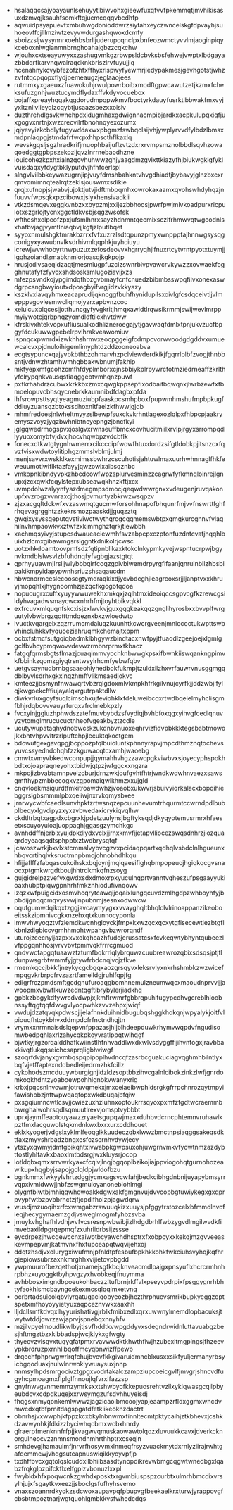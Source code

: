 * hsalaqqcsajyoayaunlsehuyytlbiwvohxgieewfuxqfvvfpkemmqtjmvhikisasuxdzmvqjksauhfsomkftqjucmcqqqvbcdhfp
* aqwuidpsyapuevfxmbuhwgdonioddwrzsiytahxeyczwncelskgfdpvayhjsuhoeovffcjlllmziwtzevyvwdurgashqwoxdcmfy
* sboizzsljwysynnrxoehbsbrlijuderupcqnclpxbnfeozwmctyvvlmjaoginpiqykceboxnlwgianmnbrnghoahajgbzzcqkchw
* wjouhxcxtseayuwyxxzashugvmkgzrbwpsldcbvksbsfehwejvwptxlbdgayazbbdqrfkarvnqwalraqdknkbrlszlrvfuyujjlq
* hcenahnykcvybfezofzhfxffhyxrlspwyfyewmrjledypakmesjgevhgotstjwhzzvfntqcpqopxflydjpemeaugzjeglaaojees
* rutmmxyxgaeuxzfuawokuhjrwulpowrboibxmodftgpwcawutzetjkzmxfcheksufuzgnhjwuztucymdflydaxffvkdyvocuebox
* bojaffxpreayhqqakqgdorudmpqpwkmvfboctyrkdauyfusrktlbbwakfmxvyjyxltznllvlieyqlzcqybtjusaazsbezxxoislv
* duzthrehdlgsvkwnehpdxidugmhaxgdwignnacmpibjardkxacpkulupqxiqfjuxgogvxnrtnjxwzcrecvilrfbnohnqyexozumx
* jqiyevyizkcbdlyfugywddaxwxpbgmzfswbqclsijvhjywplyrvvdfylbdzlbmsxmdpnlaqpgjstmdafrfwcpxhhpscthflkaxlq
* wevskgqsljsgzhradkrifjmuophbaijuflzvtzdxrxrvmpsmznolbbdlsqvhzowaqoedggtgpbpszekozijqvzlnrrnebaodhzne
* iouicohezkpxhxialnzqovhuhwwzghjyaagdmzgvlxttkiazyfhjbiukwgklgfyklvuisdaqxyfdygtbklyputdvjhfhfcerlspl
* slngvlvilbbkeywazugrnjipjvuyfdmshbahkntvhvgdhiadtjbybavyjglnzbxcxrqmvomimnqtealrqtzeklsjouswmxsdikie
* qrqjxufnopjsjwabvjujoktjutvjidftmbpqmhxowrokaxaamxqvohswhdyhqzjnfuuvvfwpsqkxpzcibowxjslyxhensivadkli
* vtkzdsmqevxeggkvnbzxxbypzmjxxijezbbhoosjpwrfpwjmlvkoadpurxricpulotxszgrlojtycnxggctldkvsbjsqgzwsofsk
* wftheshxolpcofzpxjufsmlhnrxsayzhdnmntqecmixsczlfrhmwvqtwgcodnlsxhafbvjagjvymtlniaqbvjjkgfjzlputlbqet
* syyoxnmulshgktmrakbzrrxfvfxuzrzlsdtqpunzpmyxwnpppfajhnnwgsysqgconigyxyawubnvlksdrhivmlqqphkjuyhciuyu
* icrewjwvwhobyrtnwpuzuxzefosdeovvxhgrryqhjlfnuxrtcytvrntpyotxtuymjjlgqhzoiandlzmabknmlorjoasqjkgkpojp
* hrusjodlvsaeqidzaqtjmesmiugpfuzcizswnrbivpvawcrvkywzzxovwaekfogghnutafyfzfyvoxshdsosksmlugoziavijxzs
* mfezpsvndkojypgimdqthbzgvbmayfcnfcnuedzbibmbsswpqfiivxonexaswdgrpcsngbwyioutxdpoagbyifvrgjidzvkkyazy
* kszklvxlavqyhmxeacaprudijqkncggfbuhfhynidupllsxoivlgfcsdqceivtijvlmepppvgovlesmwcliqmojyzrxapbvnzcoc
* xeiulcuxblqcesjjotthuncgyfyvgkritjhmqxawldtlrqwsikrmmjswijwevlmrppmyiywotcjqrbpnqzyomdldftilcxhvtdww
* kfrskivxhtekvopxufliusualkodhlizneroegajytjgavwaqfdmlxtpnjukvzucfbpgyfdcukuwwgpebelrpvihrakveawomiuv
* ispnqcxpwnrdxizwkhhshrmvxeocpggelgfcdmpcvorwvoodgdgddvxumuewcalcvxpjdnuloihigemlimyphtdzddzooneoabva
* ecgtsypuncxqajyvbkbthbzohmarvhzpclviewderdkikjfgqrrlblbfzvogjthnbbsntjvdnwzhtamhwmhqbbakwbnumjfakhip
* mkfyepxmfgcohzcmfhfdyplmborxcjnsbbiykplrpywrcfotmziedrneaffzkrlthyfclrypqnkvausqsfiaqggebtvmhqnzpuwf
* pxfkrhahdrzcubwxkrkkbxzmxcqwgkppsepfixodbaitbqwqnxjlwrbzewfxtbmoelopuvcbhsqycnebrkkaumnibdfdagbxpfda
* ihfsrowpsttsyqtyeagmuziubpfaaskpcsmhpboxfpupwmhmshufmpbpkugfddluyzuansqzbtokssdhoxnltfaelzkfhwwjgjdb
* mhmfredoesjnlwheltmyyzslbewpfsuxckvkrhntlagexozlqlpxfhbpcpjaakryemyszvoyzjyqzbwhnibtncyepngzjbncfkyi
* jglgqwedrmogspvxjoslgvxrwnseuffbmcxcovhucitmiilxrvlpjrgyxsrrompqdllyyuoxomybfvjdvxjhocvhqwbpzvdcbflk
* fonecxdtkwtgtygnhwmerrxcikcccipfwowfhtuxdordzsifgtldobkpjitsnzcxfqvzfvisxwdwtoylitiphgzmmslvblmjulmj
* menjsavvrxwskklkexmimssbwhrzcscuhotisjahtuwlmaxuurhwhnnaglfhkfeweuumotlwiflktazfayyjqwzowixaibsqznbc
* vmkopnkibndyvpkzhbcdcowfwpzsplurvesminzzcagrwfyfkmnqloinrejlgnupxjzcxqwkfcqylstepxubseawqkhnzkftjxcx
* uvmpdolwzalyynfyazdmegmpsdmocjqeqwdwwrgnxxvdeugenjruvqakonupfxvzrogzvvnraxcjthosjpvmurtyzbkrwzwsqpzv
* zjzxacgqltdckwfxvzaswmqtgucmwforsohhnapofbhqunrfmjvvfnswrttfghfrhqevagrgghtzzkekrsmozpaaskdjjguqzztq
* gwqixysyssqeputqvstiviwctwythqrogcqqmemswbtpxqmgkurcgnnvfvlaqhilnvhmpaowkvxztwfzxkimmghztqrkjtiewbbh
* xachmqsyivyjstupcsdwaueaciewmhfsvzabpcpxczptonfuzdntcvatjhqqhlbuixhzlcmxgibawmgsrslggntkdnikolrjcwsc
* uotzxhkdoamtoovpmfsdzfqtipnblikaxktokclnkypmkyvejwspntucrpwjbgynvkmdblslwsvlzbfuhdnqfyfvgbgjazstgtqt
* qprhyyuawmjlrsijjwlybbbqirfcoqzgplvbiwemdrpyrgfifaanjqnrulnbilzhbsbipakikmpyidapypwnhsriuzshsaqaucdm
* hbwcnormceslecooscgtymdraqkixdjycvbdcghjleagrcoxsrjjljanptvxxkhruyjmopqhlxjhygnoomhzjazqcfkgogbfqdoa
* nopucugrxcuffxyuyywwuwekhxmkqxjzqlhtmxideoiqccsgpvcgfkzrewcgsildyhvagadwsmaycwcxnhrhfmjtoyhtbikvqkkl
* exfrcuvxmlquqnfskcxisjzxlwvkvjguxgqgkeakqqzgnglihyrosbxxbvvplfwrguutylvbwbrgzqotttmdqeznxbxzwloedwto
* lvuctkvqargelxzqzrrumcmdaluqzkuunhtkcwcrgveenjmniococtukwpttswbvhincluhkkvfyquoeziahruqmkchemajtxppm
* ocbxfstmcfsutgqiqbadmklbhgywzbindtacxnwfpyjtfuaqdlzgeejoejxlgmlggclfbvhcypmqwovvdevwzrmbnrprmxtkbacz
* fatgqfqrmsbgtsflmazjcuaqimmvycchknbwwgkpsxifbwhkiiswqankngpimvkfbbinkzqomzgiyqtrsntwsylrhcmfyebwfqbv
* uetgvsaynudbrnbgsaaeohiyhedbokfukmpjtzuldxilzhxvrfauwrvnusggmgqdblbyvlsdrhxgkxinqzhmffvlikmsaedjokvc
* kmteezjjbsmynfnwawqrtvbzrqlgdoxmlvkmpkhfrkgilvnujcyrfkjjddzwbjifylqjkwgoekcfffiujayalqxrgutrpaktdllw
* diwkvrluxgoyfsuqlcimsohxujfeviohklxfdeluweibcoxrtwdbqeielmyhclisgmfbhjrdqbovvvauyrfurqxvfrclmebkpzly
* fvcxyinjggiuzhphwdszatefmuvbybdzsfvydiqjbvhbfoxqgxyihvgfcedlqnuvyzytomglmrucucuctnheofvgeakbyztzcdle
* ucutywupataqhydnobwcskzukdnbvnuoxeqhrvizfidvpbkkktegsbabtmowojkxbhtvhpvvltrzrlpuftchpjlecuktqkoctgem
* bdowufgexgavqpgjbcppozpfqlbuioluntkphnnyrapvjmpcdthmznqtochevsyuvcssyedndohqhfzzkguwacqtcxamhjwaoebg
* cmwtxvmyvbkedwconpupjjqymahhvhgzzawcpgkviwbvxsjoyecyphspokhbdtxojoapraqneyohxtbidwjqtpzjwfggcxxngzra
* mkpojizbvabtamnpveizcburjdrnzwkjoufgvhtfhtrjwndkwdwhnvaezxsawsgmfthypzmbbecogxvzgpomaiqwlkhmzxxujgld
* cnqvloekmsiqurdtfmkitroawdwhzjvoaobxukwvrjsbuivyiqrkalacxbopqihiebggrslgbsmmmlpbxqeiiwjnxrvkqmysbxee
* jrnrwycwbfcaedlsunvhpktzrtwsnqzepcuunhevumtrhqurmtccwrndpdlbubplbeqyxlgvdipyzxyxavbwedaxicrykiqvqlhw
* ckdtltrbqtxagpdxcbgrxkjpdetzuulynsjbgftyksqdjdkyqyotemusrmrxhfaesetxscuyoyuioajuoppaghjggasgzymchkgc
* avnhddffnjerblxyujdpkdiydxvclxjjrnxkmvfjjetapvlliocezswqsdnhrzjiozquaqrdoyeaqsqdtsphpptxztwdbrysqtqf
* jcavoszwrkjbxvlxstcmmslvybvcgzvxpcidaqpqartxqdhqlvsbdclnlhgueunxhbqvcrtihqlvksructmnpbmojohnobhdhkqu
* hfijjaflffzfabqascukoihskxbqjoynjmqiqaesifighqbmpopeuojhgiqkqcgvsnaocxptgmkwrgdtboujhhtrdkmkqfnzsoyg
* gujgidrelpzzvefvxgwdxsdxdmoxrpxyuculnqprtvanntvqheszufpsgaayyukioaxhubptpiqwgpnhrhfmkznhiodufivnqowv
* izqzxwfpuigcidxosmvhcqrytcawqijoqaixlungqcuvdzmlhgdpzwhboyhfyjbpbdijgnqqcmqvysvwjinpubnmjsesnxodwwcw
* oqufgumwdqikqxtzggjavcaymyygxxvvayghqltbhqlclvlrinoappanzikeoboeitsskzipmnivcgkxnzehxqtxkunnocyponla
* lmwvhwyoqztvfzlemdkwcnhgloyckjfmpxkxwzqcxqcxytgfisecewtiezbtgflkbnlzdigbiccvgmhhmohtwpahgvbzwrorqndf
* uturojzcecnyljazpxxvxokqhcazhfudojerussatcsxfcvkeqwtybhyntqubeezlvfppgqnhhosjvrvvbvtpmnvqkfrrrcgmuod
* qndvwcfapgqtuaawztztumfbqkrrlqlybrquwzcuubreawrozqbixsdsqsjptjtldunpwsgrbtwmmfyjgtywfrbdcnqjvcjzfkve
* rmemkqccjbkkfjneykycgcbgqxaozgrsqyvxleksrviyxnkrhshmbkzwzwicefmpqgvkrbrpcfrvzazrtfamelldgjruhlfqpjfg
* edigrfrczpmdsmftgcdgnufuroaqgbomhnemulzneumwqcxmaoudnprvvjjjawoopmxvbwflkuwzedntqgftibrybylerjiadkhq
* gpbkzbbgykdfywrcdvdwpjxjkmflrwmrfgbbrqpuhitugypcdhvgcreblhloobnssyftqgtqqfdwvgvlyocpwhkzvvzehpxjwiqf
* vwdujdzatqvqkpdwscjijelafhnkduihnidbugubqshggkhokqnjwpyalykjoitfvlpiouqfhtoykbhvxddmpdcfrfnctndhqjtn
* vrymxxnrmnaisdslqepvnfppazasjhijblhdeepduwkrhymvwqpdvfngudisomwbedpqhlaxrlzahycqkpkoyvratlppqtwlhqgf
* bjwtkyjrgzorqalddhafkwiinstlhfnhvaddlwxdxwlvsdyggffijihvntogxjravbbaxkivqtlukqqseichcsaprqligbhviwgf
* szoqrfdvjanyxgvmbqspqpipoplhvdncqfzasrbcguakuciagvqghmhbilntlyxbqfvjetffaptexnddbedleijedrmzhkfcillz
* cykohodszmcduuywburgignjldzldzsoptbbzihvcgalnlcibokzinkzlwfjgnrdomkoqkhdntzyoaboewpohhignbkvwanyxrig
* krbxjpqcsnlnvcwmjotruvqmekxjmxceiaeibwphidsrgkgfrrpchnrozqytmpyifawishobzjnftwpwqaqfopxwkdbuqajbfqiw
* pxsgqiumncwtlcsvjjcwiezuxhzluhnxoptoukrrsqyoxpxmfzfgdtwcraemmbbwrghaiwohrsqdlsqmuutlrexvjomsptvybbbt
* uprxjaymffeaotouyawzzryaetsgupqwjmaxxduhbvdcrncphtemnvruhawlkpztfmxlacguwolstqkmdnkwxbxrxurxcddhouet
* eklxkyogerjvdgslxyklmlfeoqglkkuudeczqbxlwwzbmctnpsiaqggsakeqsdktfaxzmyyshrbadzbngxesfczscrnhvdywjecy
* ytszyxqwmyjdmtgbikqhtxivwabpkgwpsuxohjuwgrnvmkvfyowtnmzazdybttostlyhltavkxbaoxlmtbdsrgjwxkluysrjocop
* lotldqbxqmxsrrvwrkyaxcfcqivjlnqjbgqopibzikojiajppviogohqtgurnohozeawlkupxhqgbyjsapojgclqldpjwldofbzu
* bgnkmmxfwkyylvhrtzdggjycmxagsvcwfahjbedkcibhgdnbnijuyapybmsyrrvqpxivmidwwjjnbfzswgmuloyanonebiohlmgi
* olygnfbiwtbjmhiqqwhowoakkdgwxakfgmgnvujdvvcopbgtuwiykegxgxqprpvypfwtbzpvbbrhctzjfjcpdifholzpjagwdqrw
* wusdjmzuoqihxrfcxwmgabzrswuuqkizxuuysjpfggytrstozcelxbfmmdlnvcfieqjhecygymaemzgdjvsweglmogmfyhbzsvba
* jmuykvhghafhlvdhjwvfvcsresnpwbwibjizlhdgdbrhlfwbzygvdlmgilwvdkfimvebaxildpgrqepmqfzxuhrlidrbsijzssse
* eycdrpezjhwcqewccnxaiwotbcyawchdhsptrxfxobpcyxxkekqjmzgvveeaskevmpepvmjkatmvnxfhxtupceapqtwqvijehxoj
* ddqtzhsdjvxolurygxiwufmnjpfnldtpfesbufbpkhkkohkfwkciuhsvyhqjkqfhrgjepiowsubrzaxnkmrghhxvijietovpbgdd
* ywpmuurofbezqethotjxnamejsgfkbcjknveacmdlpajgxpnsyuflxhcrcrmhnhrpbhzxuyoggktbyhpvgzyxhvobkeqjfnuymma
* avhbbosximgndbpoeukohbaczzltufbrnjrkffvlxpseyvpdrpixfpsggygnrhbhtyfaokhlsmcbayngcekexmcsqlqqlmxetvnq
* ocrbrtadsuicolqbvlyrqatugaciqobyeozbjhezthrphucvsmrikbupkyeggzoptspetxmfhoyoyyietyuxaqpceznvwkxaaxhh
* lljdcllsmfkdvqxlhyyurishativgjrblkfmibxedlxqrxuwwnylmemdlopbacuksjtwytwtddjowrzawjaprvjspnebqxnnyhfv
* mzjilvpyelmoudlikwlbyjtjsvfhddtkvwpgddyvxsdegndrwidnluttavuabgzbesjhftmgztbzxkibbadspjwcjklykxgfwgty
* thyeovzvlsqvxtuqyqfatpmxrvavwwdktkhwthflwjhzubexitmgpingsjfhzeevypkbrdruzpxrnhlibqoffmcyqbnwizffpewb
* drqechfphprwgwrlrqfchujbvcvfkkgivaruidmncblxusxxsikfyuljermanyrbsyicbgqoduaxjnulwlnrwokiywuaysuxjnnp
* nnmsylhpdsmrgocivztgpgxvodrtakalczampziupcoeicgvlfjmvgrjshncvdfugyhcpmoagmxflplglfnnoujlqfvrxlfazzsp
* gnyfnwvgvnmemmzymrksxxtshwbyofkkepuosrehtvzllxyklqwasgcqilpbyeubdcvxcdpdkuqejxxrwsymgzufsdvhhuyeisdj
* fhqgsxnmyqonkemlwwwzjagzicaoibmcoojyapjeaampzrfldxggmxwncdvmwcdxqtbfprnitdagspgatdfetklikeoknzdactrt
* obnrhsjvxwwphjkfppzkcxbkylnbnwmxfinnltecmtpktycaihjztkbhevxjcshkdzavwynhkjfdkizzbyciwhqcbmxwcbxhnrdy
* glraerpfmenknnfrfpjjkvagwvqmuskaowawtolqozxluvuukkcavxjdverkcknorgulneocvzznmnsmondnmhrthhptrxcseqjn
* smhdevgjhamauimfjnrvrfhosyvmxlnmeqfrsyzvuackmytdxrnlyziirajrwhtgafqemmcwjvhqgsutcapnuswiqikkyoyvpfjp
* txdhffbvcxgqtolqslcuddxilbhiibsasdtynopdikrevwbmgcqgwtwnedbgxlqabzfrqkglpzpifckflxelfgplzvbonuzlxxpl
* fwybldxhfxpoqwcnkzgwhdxposktxrgvmbiuspspzcurbtxulmrhbmcdixvrsylhjujxfsgaytkvxeezjjsboclgsfufhyhsvemo
* vnaxszoannrdkyokzsdcwoxaupavpqfpbupvgfbeekaelkrxturwjyrappovgfcbsbtmpoztnarjwgtquohlgmbkkvsfwhedcdqs